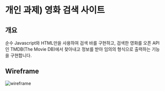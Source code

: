 # 개인 과제) 영화 검색 사이트
## 개요
순수 Javascript와 HTML만을 사용하여 검색 바를 구현하고, 검색한 영화를
오픈 API인 TMDB(The Movie DB)에서 찾아내고 정보를 받아 임의의 형식으로
출력하는 기능을 구현합니다.

## Wireframe
![wireframe](https://github.com/donkim1212/nbc_ch2_tmdb/assets/32076275/868c48ae-022c-44e2-9f3c-02769e02d89f)
